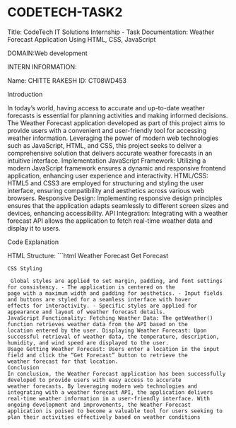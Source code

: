 # CODETECH-TASK2
Title: CodeTech IT Solutions Internship - Task Documentation: Weather Forecast Application Using HTML, CSS, JavaScript 

DOMAIN:Web development

INTERN INFORMATION:

Name: CHITTE RAKESH
ID: CT08WD453

Introduction 

In today’s world, having access to accurate and up-to-date weather forecasts is essential for planning activities and making
informed decisions. The Weather Forecast application developed as part of this project aims to provide users with a convenient and
user-friendly tool for accessing weather information. Leveraging the power of modern web technologies such as JavaScript, HTML,
and CSS, this project seeks to deliver a comprehensive solution that delivers accurate weather forecasts in an intuitive interface. 
Implementation 
JavaScript Framework: Utilizing a modern JavaScript framework ensures a dynamic and responsive frontend application, enhancing
user experience and interactivity. 
HTML/CSS: HTML5 and CSS3 are employed for structuring and styling the user interface, ensuring compatibility and aesthetics
across various web browsers. 
Responsive Design: Implementing responsive design principles ensures that the application adapts seamlessly to different screen
sizes and devices, enhancing accessibility. 
API Integration: Integrating with a weather forecast API allows the application to fetch real-time weather data and display it to
users. 

Code Explanation 

HTML Structure: ```html 
Weather Forecast 
Get Forecast 
``` 
CSS Styling

 Global styles are applied to set margin, padding, and font settings for consistency. - The application is centered on the
page with a maximum width and padding for aesthetics. - Input fields and buttons are styled for a seamless interface with hover
effects for interactivity. - Specific styles are applied for appearance and layout of weather forecast details. 
JavaScript Functionality: Fetching Weather Data: The getWeather() function retrieves weather data from the API based on the
location entered by the user. Displaying Weather Forecast: Upon successful retrieval of weather data, the temperature, description,
humidity, and wind speed are displayed to the user. 
Usage Getting Weather Forecast: Users enter a location in the input field and click the “Get Forecast” button to retrieve the
weather forecast for that location. 
Conclusion 
In conclusion, the Weather Forecast application has been successfully developed to provide users with easy access to accurate
weather forecasts. By leveraging modern web technologies and integrating with a weather forecast API, the application delivers
real-time weather information in a user-friendly interface. With ongoing development and improvements, the Weather Forecast
application is poised to become a valuable tool for users seeking to plan their activities effectively based on weather conditions
